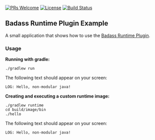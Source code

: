 [![PRs Welcome](https://img.shields.io/badge/PRs-welcome-brightgreen.svg?style=flat-square)](http://makeapullrequest.com)
[![License](https://img.shields.io/badge/License-Apache%202.0-blue.svg)](https://github.com/beryx-gist/badass-runtime-example/blob/master/LICENSE)
[![Build Status](https://img.shields.io/travis/beryx-gist/badass-runtime-example/master.svg?label=Build)](https://travis-ci.org/beryx-gist/badass-runtime-example)

## Badass Runtime Plugin Example ##

A small application that shows how to use the [Badass Runtime Plugin](https://github.com/beryx/badass-runtime-plugin/).

### Usage
**Running with gradle:**
```
./gradlew run
```

The following text should appear on your screen:
```
LOG: Hello, non-modular java!
```


**Creating and executing a custom runtime image:**
```
./gradlew runtime
cd build/image/bin
./hello
```

The following text should appear on your screen:
```
LOG: Hello, non-modular java!
```
